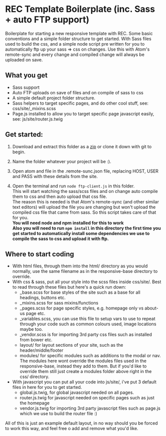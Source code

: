 
# REC Template Boilerplate (inc. Sass + auto FTP support)

Boilerplate for starting a new responsive template with REC. Some basic conventions and a simple folder structure to get started. With Sass files used to build the css, and a simple node script pre written for you to automatically ftp up your sass => css on changes. Use this with Atom's remote-sync and every change and compiled change will always be uploaded on save.

## What you get

- Sass support
- Auto FTP uploads on save of files and on compile of sass to css
- A simple default project folder structure.
- Sass helpers to target specific pages, and do other cool stuff, see: css/site/_mixins.scss
- Page.js installed to allow you to target specific page javascript easily, see: js/site/router.js.twig

## Get started:

1. Download and extract this folder as a [zip](https://github.com/ReallyEasyCart/template-boilerplate/archive/master.zip) or clone it down with git to begin.

2. Name the folder whatever your project will be :).

3. Open atom and file in the .remote-sunc.json file, replacing HOST, USER and PASS with these details from the site.

4. Open the terminal and run `node ftp-client.js` in this folder.  
    This will start watching the sass/scss files and on change auto compile them to css and then auto upload that css file.  
    The reason this is needed is that Atom's remote-sync (and other similar text editors) will upload the file you are changing but won't upload the compiled css file that came from sass. So this script takes care of that for you.  
    **You will need node and npm installed for this to work**  
    **Also you will need to run `npm install` in this directory the first time you get started to automatically install some dependencies we use to compile the sass to css and upload it with ftp.**

## Where to start coding

- With html files, through them into the html/ directory as you would normally, use the same filename as in the responsive-base directory to override.
- With css & sass, put all your style into the scss files inside css/site/. Best to read through these files but here's a quick run down:
    - _base.scss for base styles of the site such as a base for all headings, buttons etc.
    - _mixins.scss for sass mixins/functions
    - _pages.scss for page specific styles, e.g. homepage only vs about-us page etc.
    - _variables.scss, you can use this file to setup vars to use to repeat through your code such as common colours used, image locations maybe too.
    - _vendor.scss is for importing 3rd party css files such as installed from bower etc.
    - layout/ for layout sections of your site, such as the header/middle/footer
    - modules/ for specific modules such as additions to the modal or nav.  
    The modules here wont override the modules files used in the responsive-base, instead they add to them. But if you'd like to override them still just create a modules folder above right in the css/ directory.
- With javascript you can put all your code into js/site/, i've put 3 default files in here for you to get started.
    - global.js.twig, for global javascript needed on all pages.
    - router.js.twig for javascript needed on specific pages such as just the homepage
    - vendor.js.twig for importing 3rd party javascript files such as page.js which we use to build the router file :)

All of this is just an example default layout, in no way should you be forced to work this way, and feel free o add and remove what you'd like.
